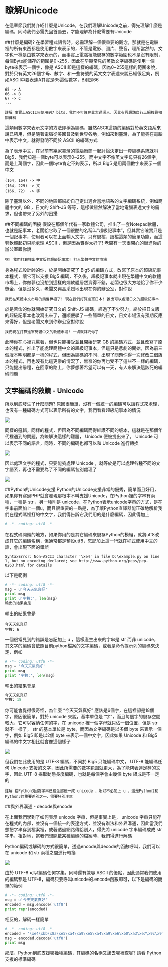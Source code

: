 # 瞭解Unicode


在這章節我們將介紹什麼是Unicode，在我們理解Unicode之前，得先理解什麼是編碼，同時我們必需先回首過去，才能理解為什麼需要有Unicode

##什麼是編碼?
在學習程式語言時，必需理解一個很重要的觀念，那就是在電腦裡的所有東西都是使用數字來表示的，不管是電影、圖片、聲音，理所當然的，文字也一樣是由數字來表示的，而事實上電腦裡能儲存的數字範圍也不是沒有限制，每個Byte能儲存的範圍是0~255，因此在早期常見的英數文字編碼是使用一個byte來表示一個字，像是 ASCII 即是這樣的編碼，因為0~255這樣的範圍來說，對於只有英文26個字母、數字、和一些符號的英文文字表達來說已經很足夠，例如ASCII中要表達A其實是65這個數字，B則是66

```
65 -> A
66 -> B
67 -> C
...
```

```
註解 事實上ASCII只使用到7 bits，我們不打算在此太過深入，因此有興趣請自行上網搜尋相關資料
```
這類用數字來表示文字的方法即稱為編碼，雖然ASCII這類的編碼對於英文語系來說已夠用，但是隨著電腦從美國普及到世界各地，例如來到臺灣，為了能夠在電腦中表示中文，就得發明不同於 ASCII 的編碼方式

為了表示中文，在以前有幾家臺灣的電腦廠商一起討論決定出一套編碼系統就叫Big5，我們知道一個byte可以表示0~255，而中文字不像英文字母只有26個字，而是上萬個字，因此一個byte肯定不夠表示，所以 Big5 是用兩個數字來表示一個中文
```
(164, 164) -> 中
(164, 229) -> 文
(166, 72)  -> 字
```

除了臺灣以外，不同的地區都紛紛自己定出適合當地語系的文字編碼系統，例如簡體中文的 GB ，日文的 Shift-JS 等等，這樣做雖然解決了當地電腦表達文字的需求，但也帶來了另外的困擾

##不同編碼的困擾
假設在那個年代有一家軟體公司，推出了一套Notepad軟體，也就是記事本，老闆給它取了一個很酷的名稱叫”超級記事本”，但其實它確實只是一個記事本，使用者可以在上面輸入文字，只有儲檔、讀檔這類的簡單功能，而這套軟體起初只能處理 ASCII ，但是因為賣得太好了! 老闆有一天很開心的衝進你的辦公室跟你說
```
嘿! 我們打算推出中文版的超級記事本! 打入繁體中文的市場
```

身為程式設計師的你，於是開始研究了 Big5 的編碼方式，改寫了原本的超級記事本程式，讓它可以支援 Big5 編碼，不久後，超級記事本就出現在繁體中文的軟體市場上，你做夢也沒想到這樣的爛軟體居然賣得不錯，老闆也很大方地給了你不少獎金，但是沒多久，老闆又興高采烈地出現在你的辦公室，對你說

```
我們在繁體中文市場的銷售棒極了! 現在我們打算進軍日本! 推出可以處理日文的超級記事本
```

於是苦命的你就開始研究日文的 Shift-JS 編碼，經過了不少努力，終於把日文版的超級記事本也改寫出來了，還順便學了一些簡單的日文，日文市場沒有預期反應來得好，但是老闆又來到你辦公室對你說

```
我們現在打算進軍簡體中文的軟體市場! 一切就拜託你了
```


此時你在心裡咒罵著，但也只能接受並且開始研究 GB 的編碼方式，並且改寫了原本的程式，推出了能處理簡體中文的超級記事本，但這只是悲劇的開始，因為前三個版本明明都是一樣的程式，但因為編碼的不同，出現了問題你得一次修改三個版本的程式，再也沒有比這更慘的情況了，無奈的你再也受不了這些不一樣的編碼，只能提出辭程，在回家的路上，你夢想著希望可以有一天，有人來解決這該死的編碼問題

## 文字編碼的救贖 - Unicode
所以到底發生了什麼問題? 原因很簡單，沒有一個統一的編碼可以讓程式來處理，也沒有一種編碼方式可以表示所有的文字，我們看看超級記事本的情況


![](./images/old_programs1.png)

同樣的邏輯，同樣的程式，但因為不同編碼而得維護不同的版本，這就是在那個年代裡遇到的問題，為瞭解決這樣的難題， Unicode 便被提出來了， Unicode 可以表示不同的語言，同時，不同的編碼也都可以和 Unicode 進行轉換


![](./images/unicode1.png)

因此處理文字的程式，只要能夠處理 Unicode ，就等於是可以處理各種不同的文字語系，再也不需要為了不同的編碼各別處理了

![](./images/new_program1.png)

##Python的Unicode支援
Python的Unicode支援非常的優秀，簡單而且好用，如果你有寫過PHP就會發現那根本不叫支援Unicode，在Python裡的字串有兩種，一種是 str ，另一種則是 unicode，在Python表示unicode字串的方式，是在字串前面加上一個u，而且很重要的一點是，為了讓Python直譯器能正確地解析我們在程式碼裡打的中文字，我們得告訴它我們用的是什麼編碼，因此得加上

```py
# -*- coding: utf8 -*-
```

在程式碼開頭的地方，如果你用的是其它編碼來儲存Python的模組，就將utf8改成其它的編碼名稱，但通常都是預設utf8，忘記加上這一行就在程式使用中文的話，會出現下面的錯誤

```
SyntaxError: Non-ASCII character '\xe4' in file D:\example.py on line 1, but no encoding declared; see http://www.python.org/peps/pep-0263.html for details
```

以下是範例

```py
# -*- coding: utf8 -*-
msg = u'今天天氣真好'
print msg
print u'字數:', len(msg)
輸出的結果會是
```



輸出的結果會是
```
今天天氣真好
字數: 6
```

一個很常見到的錯誤是忘記加上 u ，這樣產生出來的字串是 str 而非 unicode，其文字的編碼會依照目前python檔案的文字編碼，或著是命令提示列的編碼來決定，例如

```py
# -*- coding: utf8 -*-
msg = '今天天氣真好'
print msg
print '字數:', len(msg)
```

輸出的結果會是

```py
今天天氣真好
字數: 18
```

你可能會覺得很奇怪，為什麼 “今天天氣真好” 應該是6個字，在這裡卻是18個字，原因很簡單，對於 unicode 來說，基本單位是 “字”，而且每個字的儲存空間較大，它可以容納任何的字，在 unicode 裡一個字母就只佔一個位置，但是 str 就不一樣了， str 的基本單位是 byte，而因為文字編碼是以多個 byte 來表示一個字，例如 Big5 即是以2個 byte 來表示一個中文字，因此如果 Unicode 和 Big5 編碼的中文字相比就會像這個樣子

![](./images/unicode_vs_string1.png)

但我們在此使用的是 UTF-8 編碼，不同於 Big5 只能編碼中文， UTF-8 能編碼任何 Unicode 支援的文字，因此所需要的數字範圍就更大，為了能夠表達足夠的文字，因此 UTF-8 採取動態長度編碼，也就是每個字會由幾個 byte 組成是不一定的

```
註解 在Python3因為字串已經全部統一成 unicode ，所以不必加上 u ，這是Python2和Python3的重要差別之一，需要特別注意
```


##與外界溝通 - decode與encode

在上面我們學到了如何表示 unicode 字串，但是事實上是， unicode 字串只能存在程式的內部，並沒有一個統一的表達方式，並沒有辦法和外界溝通，因此當我們想把字串存到檔案裡，或著透過網路傳給別人，得先將 unicode 字串編碼成成 str 字串，相對地，當我們想開啟某種編碼的檔案時，我們得進行解碼

Python編碼或解碼的方式很簡單，透過encode與decode的函數呼叫，我們可以在 unicode 和 str 兩種之間進行轉換


![](./images/decode_encode1.png)

由於 UTF-8 可以編碼任何字集，同時還有兼容 ASCII 的優點，因此通常我們使用的編碼都是 UTF-8，編碼只要呼叫unicode的.encode函數即可，以下是編碼的簡單的範例

```py
# -*- coding: utf8 -*-
msg = u'今天天氣真好'
encoded = msg.encode('utf8')
print repr(encoded)
```

相反的，解碼一樣簡單

```py
# -*- coding: utf8 -*-
encoded = '\xe4\xbb\x8a\xe5\xa4\xa9\xe5\xa4\xa9\xe6\xb0\xa3\xe7\x9c\x9f\xe5\xa5\xbd'
msg = encoded.decode('utf8')
print msg
```


那麼，Python到底支援哪幾種編碼，其編碼的名稱又該去哪裡查呢? 請看 Python支援的標準編碼